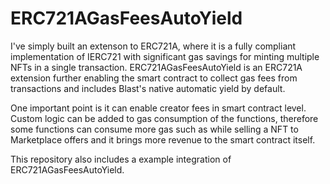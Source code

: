 <h1>ERC721AGasFeesAutoYield</h1>

I've simply built an extenson to ERC721A, where it is a fully compliant implementation of IERC721 with significant gas savings for minting multiple NFTs in a single transaction. ERC721AGasFeesAutoYield is an ERC721A extension further enabling the smart contract to collect gas fees from transactions and includes Blast's native automatic yield by default.

One important point is it can enable creator fees in smart contract level. Custom logic can be added to gas consumption of the functions, therefore some functions can consume more gas such as while selling a NFT to Marketplace offers and it brings more revenue to the smart contract itself.

This repository also includes a example integration of ERC721AGasFeesAutoYield.
